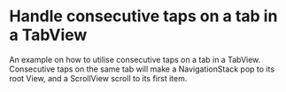 # Handle consecutive taps on a tab in a TabView

An example on how to utilise consecutive taps on a tab in a TabView. Consecutive taps on the same tab will make a NavigationStack pop to its root View, and a ScrollView scroll to its first item.
